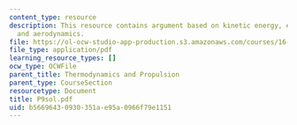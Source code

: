 ```yaml
---
content_type: resource
description: This resource contains argument based on kinetic energy, euler theorem,
  and aerodynamics.
file: https://ol-ocw-studio-app-production.s3.amazonaws.com/courses/16-01-unified-engineering-i-ii-iii-iv-fall-2005-spring-2006/b56696430930351ae95a0966f79e1151_P9sol.pdf
file_type: application/pdf
learning_resource_types: []
ocw_type: OCWFile
parent_title: Thermodynamics and Propulsion
parent_type: CourseSection
resourcetype: Document
title: P9sol.pdf
uid: b5669643-0930-351a-e95a-0966f79e1151
---
```

